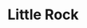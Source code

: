 ---
place: little-rock-ar
title: Little Rock
states:
  - AR
type: local
x: -92.2895948
y: 34.7464809
wwc: true
---